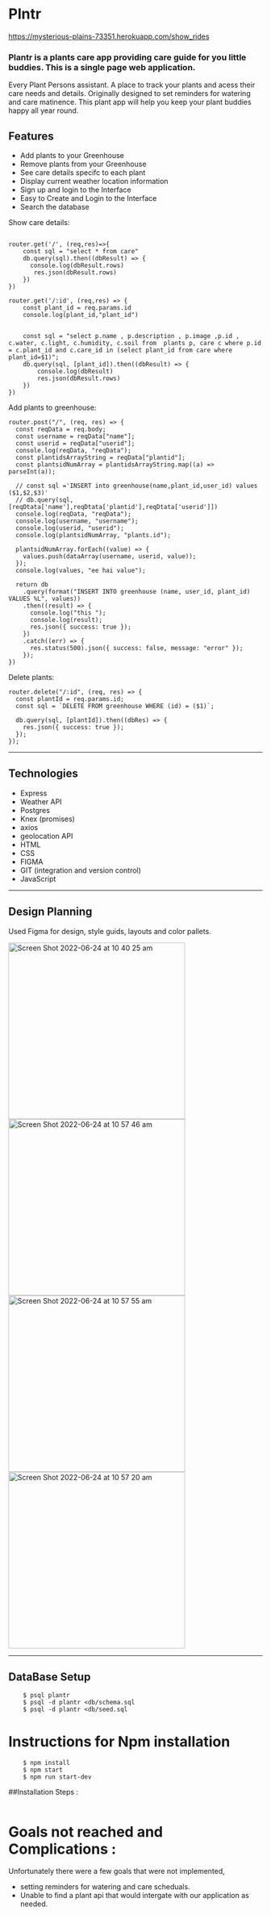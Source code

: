 # Plntr
https://mysterious-plains-73351.herokuapp.com/show_rides

### Plantr is a plants care app providing care guide for you little buddies. This is a single page web application.
Every Plant Persons assistant. A place to track your plants and acess their care needs and details. Originally designed to set reminders for watering and care matinence. This plant app will help you keep your plant buddies happy all year round. 

## Features
- Add plants to your Greenhouse 
- Remove plants from your Greenhouse
- See care details specifc to each plant
- Display current weather location information
- Sign up and login to the Interface
- Easy to Create and Login to the Interface
- Search the database

Show care details:
```

router.get('/', (req,res)=>{
    const sql = "select * from care"
    db.query(sql).then((dbResult) => {
      console.log(dbResult.rows)
       res.json(dbResult.rows)
    })
})

router.get('/:id', (req,res) => {
    const plant_id = req.params.id
    console.log(plant_id,"plant_id")


    const sql = "select p.name , p.description , p.image ,p.id , c.water, c.light, c.humidity, c.soil from  plants p, care c where p.id = c.plant_id and c.care_id in (select plant_id from care where plant_id=$1)";
    db.query(sql, [plant_id]).then((dbResult) => {
        console.log(dbResult)
        res.json(dbResult.rows)
    })
})
```
Add plants to greenhouse:
```
router.post("/", (req, res) => {
  const reqData = req.body;
  const username = reqData["name"];
  const userid = reqData["userid"];
  console.log(reqData, "reqData");
  const plantidsArrayString = reqData["plantid"];
  const plantsidNumArray = plantidsArrayString.map((a) => parseInt(a));

  // const sql ='INSERT into greenhouse(name,plant_id,user_id) values ($1,$2,$3)'
  // db.query(sql,[reqDtata['name'],reqDtata['plantid'],reqDtata['userid']])
  console.log(reqData, "reqData");
  console.log(username, "username");
  console.log(userid, "userid");
  console.log(plantsidNumArray, "plants.id");

  plantsidNumArray.forEach((value) => {
    values.push(dataArray(username, userid, value));
  });
  console.log(values, "ee hai value");

  return db
    .query(format("INSERT INTO greenhouse (name, user_id, plant_id) VALUES %L", values))
    .then((result) => {
      console.log("this ");
      console.log(result);
      res.json({ success: true });
    })
    .catch((err) => {
      res.status(500).json({ success: false, message: "error" });
    });
})
```
Delete plants:
```
router.delete("/:id", (req, res) => {
  const plantId = req.params.id;
  const sql = `DELETE FROM greenhouse WHERE (id) = ($1)`;

  db.query(sql, [plantId]).then((dbRes) => {
    res.json({ success: true });
  });
});

```
________
## Technologies

- Express 
- Weather API
- Postgres
- Knex (promises)
- axios
- geolocation API
- HTML
- CSS
- FIGMA
- GIT (integration and version control)
- JavaScript

_______________
## Design Planning
 
 Used Figma for design, style guids, layouts and color pallets.

 <img width="350" alt="Screen Shot 2022-06-24 at 10 40 25 am" src="https://user-images.githubusercontent.com/55358601/175439737-4240be93-c916-4e53-a701-1c641a3779bb.png">
<img width="350" alt="Screen Shot 2022-06-24 at 10 57 46 am" src="https://user-images.githubusercontent.com/55358601/175439721-b5472e87-8c9b-4d6b-b571-c2c27efdb6d8.png">
<img width="350" alt="Screen Shot 2022-06-24 at 10 57 55 am" src="https://user-images.githubusercontent.com/55358601/175439947-66aaaa88-171e-473b-b38d-a60169a01ad1.png">
<img width="350" alt="Screen Shot 2022-06-24 at 10 57 20 am" src="https://user-images.githubusercontent.com/55358601/175439728-af6d9415-5d58-4328-85c0-0f8988661d55.png">


___________
## DataBase Setup 
``` $ create db plantr 
    $ psql plantr 
    $ psql -d plantr <db/schema.sql
    $ psql -d plantr <db/seed.sql

```

# Instructions for Npm installation
```
    $ npm install 
    $ npm start
    $ npm run start-dev

```
##Installation Steps :
``` 
```

# Goals not reached and Complications :
Unfortunately there were a few goals that were not implemented,
- setting reminders for watering and care scheduals.
- Unable to find a plant api that would intergate with our application as needed.